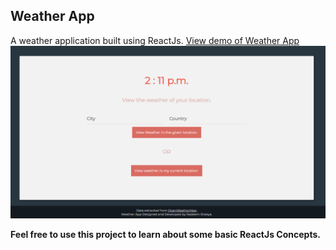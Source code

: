 ## Weather App
A weather application built using ReactJs.
[View demo of Weather App](https://nadeemshakya.com.np)
<br />
<img src = './Screenshot/Weather_App.PNG' alt = "Weather_App_Image" />

<b>Feel free to use this project to learn about some basic ReactJs Concepts. </b>
